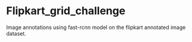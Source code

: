# Flipkart_grid_challenge
Image annotations using fast-rcnn model on the flipkart annotated image dataset.
